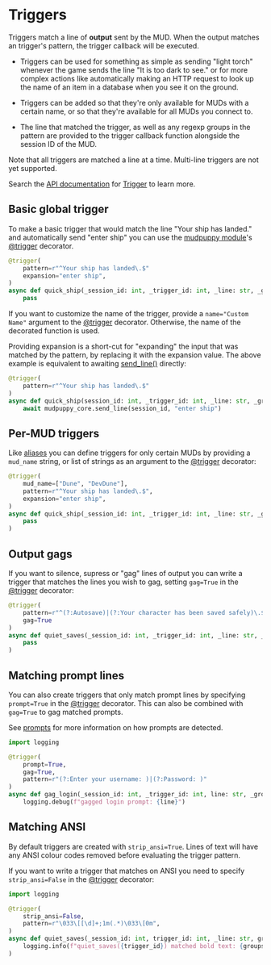 # Triggers

Triggers match a line of **output** sent by the MUD. When the output matches an
trigger's pattern, the trigger callback will be executed.

* Triggers can be used for something as simple as sending "light torch" whenever
the game sends the line "It is too dark to see." or for more complex actions
like automatically making an HTTP request to look up the name of an item in
a database when you see it on the ground.

* Triggers can be added so that they're only available for MUDs with a certain
name, or so that they're available for all MUDs you connect to.

* The line that matched the trigger, as well as any regexp groups in the pattern are
provided to the trigger callback function alongside the session ID of the MUD.

<div class="warning">
Note that all triggers are matched a line at a time. Multi-line triggers are not
yet supported.
</div>

Search the [API documentation] for [Trigger][trigger-search] to learn more.

[API documentation]: https://mudpuppy-rs.github.io/mudpuppy/api-docs/index.html
[trigger-search]: https://mudpuppy-rs.github.io/mudpuppy/api-docs/mudpuppy_core.html?search=Trigger

## Basic global trigger

To make a basic trigger that would match the line "Your ship has landed." and
automatically send "enter ship" you can use the [mudpuppy module]'s [@trigger]
decorator.

```python
@trigger(
    pattern=r"^Your ship has landed\.$"
    expansion="enter ship",
)
async def quick_ship(_session_id: int, _trigger_id: int, _line: str, _groups):
    pass
```

If you want to customize the name of the trigger, provide a `name="Custom Name"`
argument to the [@trigger] decorator. Otherwise, the name of the decorated function
is used.

Providing expansion is a short-cut for "expanding" the input that was matched by
the pattern, by replacing it with the expansion value. The above example is
equivalent to awaiting [send_line()] directly:

```python
@trigger(
    pattern=r"^Your ship has landed\.$"
)
async def quick_ship(session_id: int, _trigger_id: int, _line: str, _groups):
    await mudpuppy_core.send_line(session_id, "enter ship")
```

[mudpuppy module]: https://mudpuppy-rs.github.io/mudpuppy/api-docs/mudpuppy.html#trigger
[@trigger]: https://mudpuppy-rs.github.io/mudpuppy/api-docs/mudpuppy.html
[send_line()]: https://mudpuppy-rs.github.io/mudpuppy/api-docs/mudpuppy_core.html#MudpuppyCore.send_line

## Per-MUD triggers

Like [aliases](aliases.md) you can define triggers for only certain MUDs by
providing a `mud_name` string, or list of strings as an argument to the
[@trigger] decorator:

```python
@trigger(
    mud_name=["Dune", "DevDune"],
    pattern=r"^Your ship has landed\.$",
    expansion="enter ship",
)
async def quick_ship(_session_id: int, _trigger_id: int, _line: str, _groups):
    pass
)
```

## Output gags

If you want to silence, supress or "gag" lines of output you can write a trigger
that matches the lines you wish to gag, setting `gag=True` in the [@trigger]
decorator:

```python
@trigger(
    pattern=r"^(?:Autosave)|(?:Your character has been saved safely)\.$",
    gag=True
)
async def quiet_saves(_session_id: int, _trigger_id: int, _line: str, _groups):
    pass
)
```

## Matching prompt lines

You can also create triggers that only match prompt lines by specifying
`prompt=True` in the [@trigger] decorator. This can also be combined with
`gag=True` to gag matched prompts.

See [prompts] for more information on how prompts are detected.

```python
import logging

@trigger(
    prompt=True,
    gag=True,
    pattern=r"(?:Enter your username: )|(?:Password: )"
)
async def gag_login(_session_id: int, _trigger_id: int, line: str, _groups: Any):
    logging.debug(f"gagged login prompt: {line}")
```

[prompts]: prompts.md

## Matching ANSI

By default triggers are created with `strip_ansi=True`. Lines of text will have
any ANSI colour codes removed before evaluating the trigger pattern.

If you want to write a trigger that matches on ANSI you need to specify
`strip_ansi=False` in the [@trigger] decorator:

```python
import logging

@trigger(
    strip_ansi=False,
    pattern=r"\033\[[\d]+;1m(.*)\033\[0m",
)
async def quiet_saves(_session_id: int, trigger_id: int, _line: str, groups):
    logging.info(f"quiet_saves({trigger_id}) matched bold text: {groups[0]}")
)
```

